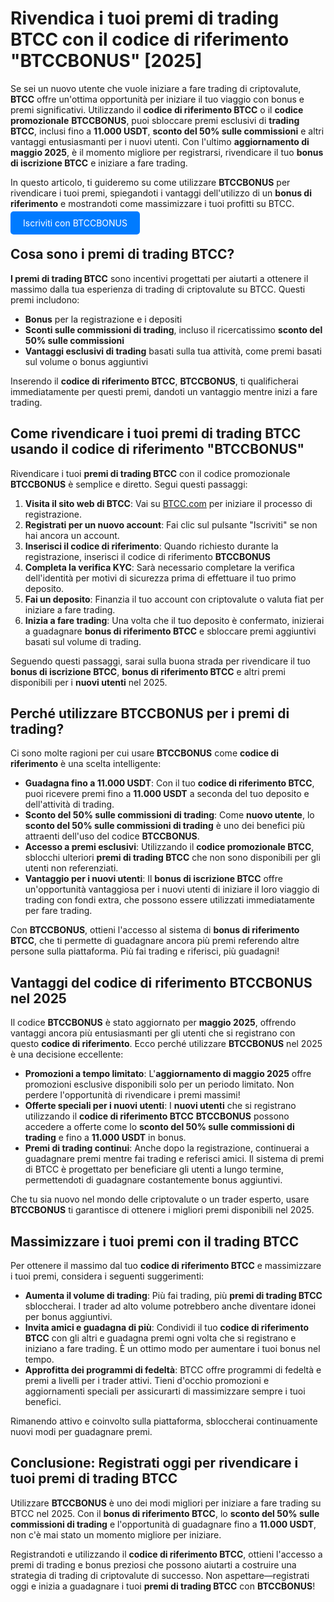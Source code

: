 <h1>Rivendica i tuoi premi di trading BTCC con il codice di riferimento "BTCCBONUS" [2025]</h1>

<p>Se sei un nuovo utente che vuole iniziare a fare trading di criptovalute, <strong>BTCC</strong> offre un'ottima opportunità per iniziare il tuo viaggio con bonus e premi significativi. Utilizzando il <strong>codice di riferimento BTCC</strong> o il <strong>codice promozionale</strong> <strong>BTCCBONUS</strong>, puoi sbloccare premi esclusivi di <strong>trading BTCC</strong>, inclusi fino a <strong>11.000 USDT</strong>, <strong>sconto del 50% sulle commissioni</strong> e altri vantaggi entusiasmanti per i nuovi utenti. Con l'ultimo <strong>aggiornamento di maggio 2025</strong>, è il momento migliore per registrarsi, rivendicare il tuo <strong>bonus di iscrizione BTCC</strong> e iniziare a fare trading.</p>

<p>In questo articolo, ti guideremo su come utilizzare <strong>BTCCBONUS</strong> per rivendicare i tuoi premi, spiegandoti i vantaggi dell'utilizzo di un <strong>bonus di riferimento</strong> e mostrandoti come massimizzare i tuoi profitti su BTCC.</p>
<p><a href="https://partner.btcc.com/us/c/BTCCBONUS/9303" target="_blank" style="color: white; background-color: #007bff; padding: 10px 20px; text-decoration: none; border-radius: 5px;">Iscriviti con BTCCBONUS</a></p>
<h2>Cosa sono i premi di trading BTCC?</h2>
<p><strong>I premi di trading BTCC</strong> sono incentivi progettati per aiutarti a ottenere il massimo dalla tua esperienza di trading di criptovalute su BTCC. Questi premi includono:</p>
<ul>
    <li><strong>Bonus</strong> per la registrazione e i depositi</li>
    <li><strong>Sconti sulle commissioni di trading</strong>, incluso il ricercatissimo <strong>sconto del 50% sulle commissioni</strong></li>
    <li><strong>Vantaggi esclusivi di trading</strong> basati sulla tua attività, come premi basati sul volume o bonus aggiuntivi</li>
</ul>
<p>Inserendo il <strong>codice di riferimento BTCC</strong>, <strong>BTCCBONUS</strong>, ti qualificherai immediatamente per questi premi, dandoti un vantaggio mentre inizi a fare trading.</p>

<h2>Come rivendicare i tuoi premi di trading BTCC usando il codice di riferimento "BTCCBONUS"</h2>
<p>Rivendicare i tuoi <strong>premi di trading BTCC</strong> con il codice promozionale <strong>BTCCBONUS</strong> è semplice e diretto. Segui questi passaggi:</p>
<ol>
    <li><strong>Visita il sito web di BTCC</strong>: Vai su <a href="https://www.btcc.com" target="_blank" rel="noopener noreferrer">BTCC.com</a> per iniziare il processo di registrazione.</li>
    <li><strong>Registrati per un nuovo account</strong>: Fai clic sul pulsante "Iscriviti" se non hai ancora un account.</li>
    <li><strong>Inserisci il codice di riferimento</strong>: Quando richiesto durante la registrazione, inserisci il codice di riferimento <strong>BTCCBONUS</strong nel campo designato per sbloccare i bonus esclusivi.</li>
    <li><strong>Completa la verifica KYC</strong>: Sarà necessario completare la verifica dell'identità per motivi di sicurezza prima di effettuare il tuo primo deposito.</li>
    <li><strong>Fai un deposito</strong>: Finanzia il tuo account con criptovalute o valuta fiat per iniziare a fare trading.</li>
    <li><strong>Inizia a fare trading</strong>: Una volta che il tuo deposito è confermato, inizierai a guadagnare <strong>bonus di riferimento BTCC</strong> e sbloccare premi aggiuntivi basati sul volume di trading.</li>
</ol>
<p>Seguendo questi passaggi, sarai sulla buona strada per rivendicare il tuo <strong>bonus di iscrizione BTCC</strong>, <strong>bonus di riferimento BTCC</strong> e altri premi disponibili per i <strong>nuovi utenti</strong> nel 2025.</p>

<h2>Perché utilizzare BTCCBONUS per i premi di trading?</h2>
<p>Ci sono molte ragioni per cui usare <strong>BTCCBONUS</strong> come <strong>codice di riferimento</strong> è una scelta intelligente:</p>
<ul>
    <li><strong>Guadagna fino a 11.000 USDT</strong>: Con il tuo <strong>codice di riferimento BTCC</strong>, puoi ricevere premi fino a <strong>11.000 USDT</strong> a seconda del tuo deposito e dell'attività di trading.</li>
    <li><strong>Sconto del 50% sulle commissioni di trading</strong>: Come <strong>nuovo utente</strong>, lo <strong>sconto del 50% sulle commissioni di trading</strong> è uno dei benefici più attraenti dell'uso del codice <strong>BTCCBONUS</strong>.</li>
    <li><strong>Accesso a premi esclusivi</strong>: Utilizzando il <strong>codice promozionale BTCC</strong>, sblocchi ulteriori <strong>premi di trading BTCC</strong> che non sono disponibili per gli utenti non referenziati.</li>
    <li><strong>Vantaggio per i nuovi utenti</strong>: Il <strong>bonus di iscrizione BTCC</strong> offre un'opportunità vantaggiosa per i nuovi utenti di iniziare il loro viaggio di trading con fondi extra, che possono essere utilizzati immediatamente per fare trading.</li>
</ul>
<p>Con <strong>BTCCBONUS</strong>, ottieni l'accesso al sistema di <strong>bonus di riferimento BTCC</strong>, che ti permette di guadagnare ancora più premi referendo altre persone sulla piattaforma. Più fai trading e riferisci, più guadagni!</p>

<h2>Vantaggi del codice di riferimento BTCCBONUS nel 2025</h2>
<p>Il codice <strong>BTCCBONUS</strong> è stato aggiornato per <strong>maggio 2025</strong>, offrendo vantaggi ancora più entusiasmanti per gli utenti che si registrano con questo <strong>codice di riferimento</strong>. Ecco perché utilizzare <strong>BTCCBONUS</strong> nel 2025 è una decisione eccellente:</p>
<ul>
    <li><strong>Promozioni a tempo limitato</strong>: L'<strong>aggiornamento di maggio 2025</strong> offre promozioni esclusive disponibili solo per un periodo limitato. Non perdere l'opportunità di rivendicare i premi massimi!</li>
    <li><strong>Offerte speciali per i nuovi utenti</strong>: I <strong>nuovi utenti</strong> che si registrano utilizzando il <strong>codice di riferimento BTCC</strong> <strong>BTCCBONUS</strong> possono accedere a offerte come lo <strong>sconto del 50% sulle commissioni di trading</strong> e fino a <strong>11.000 USDT</strong> in bonus.</li>
    <li><strong>Premi di trading continui</strong>: Anche dopo la registrazione, continuerai a guadagnare premi mentre fai trading e referisci amici. Il sistema di premi di BTCC è progettato per beneficiare gli utenti a lungo termine, permettendoti di guadagnare costantemente bonus aggiuntivi.</li>
</ul>
<p>Che tu sia nuovo nel mondo delle criptovalute o un trader esperto, usare <strong>BTCCBONUS</strong> ti garantisce di ottenere i migliori premi disponibili nel 2025.</p>

<h2>Massimizzare i tuoi premi con il trading BTCC</h2>
<p>Per ottenere il massimo dal tuo <strong>codice di riferimento BTCC</strong> e massimizzare i tuoi premi, considera i seguenti suggerimenti:</p>
<ul>
    <li><strong>Aumenta il volume di trading</strong>: Più fai trading, più <strong>premi di trading BTCC</strong> sbloccherai. I trader ad alto volume potrebbero anche diventare idonei per bonus aggiuntivi.</li>
    <li><strong>Invita amici e guadagna di più</strong>: Condividi il tuo <strong>codice di riferimento BTCC</strong> con gli altri e guadagna premi ogni volta che si registrano e iniziano a fare trading. È un ottimo modo per aumentare i tuoi bonus nel tempo.</li>
    <li><strong>Approfitta dei programmi di fedeltà</strong>: BTCC offre programmi di fedeltà e premi a livelli per i trader attivi. Tieni d'occhio promozioni e aggiornamenti speciali per assicurarti di massimizzare sempre i tuoi benefici.</li>
</ul>
<p>Rimanendo attivo e coinvolto sulla piattaforma, sbloccherai continuamente nuovi modi per guadagnare premi.</p>

<h2>Conclusione: Registrati oggi per rivendicare i tuoi premi di trading BTCC</h2>
<p>Utilizzare <strong>BTCCBONUS</strong> è uno dei modi migliori per iniziare a fare trading su BTCC nel 2025. Con il <strong>bonus di riferimento BTCC</strong>, lo <strong>sconto del 50% sulle commissioni di trading</strong> e l'opportunità di guadagnare fino a <strong>11.000 USDT</strong>, non c'è mai stato un momento migliore per iniziare.</p>
<p>Registrandoti e utilizzando il <strong>codice di riferimento BTCC</strong>, ottieni l'accesso a premi di trading e bonus preziosi che possono aiutarti a costruire una strategia di trading di criptovalute di successo. Non aspettare—registrati oggi e inizia a guadagnare i tuoi <strong>premi di trading BTCC</strong> con <strong>BTCCBONUS</strong>!</p>
</body>
</html>
